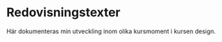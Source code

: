 ---
---
Redovisningstexter
=========================

Här dokumenteras min utveckling inom olika kursmoment i kursen design.
